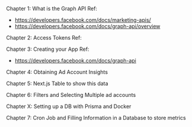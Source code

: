 Chapter 1: What is the Graph API
Ref:

- https://developers.facebook.com/docs/marketing-apis/
- https://developers.facebook.com/docs/graph-api/overview

Chapter 2: Access Tokens
Ref:

Chapter 3: Creating your App
Ref:

- https://developers.facebook.com/docs/graph-api

Chapter 4: Obtaining Ad Account Insights

Chapter 5: Next.js Table to show this data

Chapter 6: Filters and Selecting Multiple ad accounts

Chapter X: Setting up a DB with Prisma and Docker

Chapter 7: Cron Job and Filling Information in a Database to store metrics
